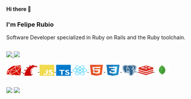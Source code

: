 #### Hi there 👋

### I'm Felipe Rubio
Software Developer specialized in Ruby on Rails and the Ruby toolchain.
##
<!--
**ferubio/ferubio** is a ✨ _special_ ✨ repository because its `README.md` (this file) appears on your GitHub profile.
-->

<div align="start">
  <a href="https://github.com/felipecrubio">
  <img height="180em" src="https://github-readme-stats.vercel.app/api?username=felipecrubio&show_icons=true&theme=merko&include_all_commits=true&count_private=true"/>
  <img height="180em" src="https://github-readme-stats.vercel.app/api/top-langs/?username=felipecrubio&layout=compact&langs_count=7&theme=merko"/>
</div>
<div style="display: inline_block"><br>
  <img align="center" alt="Felipe-Ruby" height="30" width="40" src="https://raw.githubusercontent.com/devicons/devicon/master/icons/ruby/ruby-plain.svg">
  <img align="center" alt="Felipe-Rails" height="30" width="40" src="https://raw.githubusercontent.com/devicons/devicon/master/icons/rails/rails-plain.svg">
  <img align="center" alt="Felipe-Js" height="30" width="40" src="https://raw.githubusercontent.com/devicons/devicon/master/icons/javascript/javascript-plain.svg">
  <img align="center" alt="Felipe-Ts" height="30" width="40" src="https://raw.githubusercontent.com/devicons/devicon/master/icons/typescript/typescript-plain.svg">
  <img align="center" alt="Felipe-React" height="30" width="40" src="https://raw.githubusercontent.com/devicons/devicon/master/icons/react/react-original.svg">
  <img align="center" alt="Felipe-HTML" height="30" width="40" src="https://raw.githubusercontent.com/devicons/devicon/master/icons/html5/html5-original.svg">
  <img align="center" alt="Felipe-CSS" height="30" width="40" src="https://raw.githubusercontent.com/devicons/devicon/master/icons/css3/css3-original.svg">  
  <img align="center" alt="Felipe-Postgre" height="30" width="40" src="https://raw.githubusercontent.com/devicons/devicon/master/icons/postgresql/postgresql-plain.svg">
  <img align="center" alt="Felipe-Redis" height="30" width="40" src="https://raw.githubusercontent.com/devicons/devicon/master/icons/redis/redis-plain.svg">
  <img align="center" alt="Felipe-Mongodb" height="30" width="40" src="https://raw.githubusercontent.com/devicons/devicon/master/icons/mongodb/mongodb-original.svg">
  </a>
</div> 

  ##

<div>
  <a href="https://www.linkedin.com/in/felipecrubio" target="_blank"><img src="https://img.shields.io/badge/-LinkedIn-%230077B5?style=for-the-badge&logo=linkedin&logoColor=white" target="_blank"></a>
  <a href = "mailto:felipe.carvalho.rubio@gmail.com"><img src="https://img.shields.io/badge/-Gmail-%23333?style=for-the-badge&logo=gmail&logoColor=white" target="_blank"></a>
</div>

